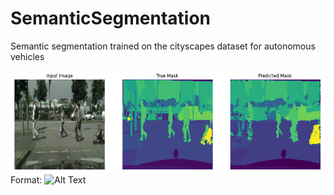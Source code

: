 # SemanticSegmentation
Semantic segmentation trained on the cityscapes dataset for autonomous vehicles

![GitHub Logo](/Results.png)
Format: ![Alt Text](url)
